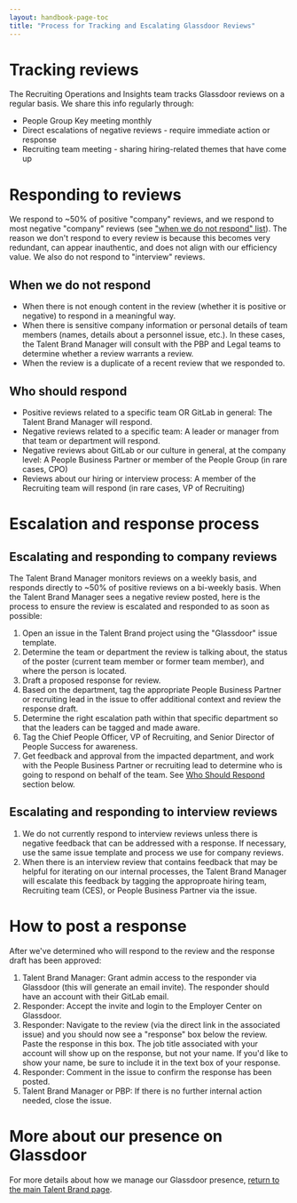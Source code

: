 ```yaml
---
layout: handbook-page-toc
title: "Process for Tracking and Escalating Glassdoor Reviews"
---
```


# Tracking reviews 

The Recruiting Operations and Insights team tracks Glassdoor reviews on a regular basis. We share this info regularly through: 
- People Group Key meeting monthly
- Direct escalations of negative reviews - require immediate action or response
- Recruiting team meeting - sharing hiring-related themes that have come up

# Responding to reviews

We respond to ~50% of positive "company" reviews, and we respond to most negative "company" reviews (see ["when we do not respond" list](/handbook/people-group/employment-branding/glassdoor-escalation/#when-we-do-not-respond)). The reason we don't respond to every review is because this becomes very redundant, can appear inauthentic, and does not align with our efficiency value. We also do not respond to "interview" reviews.  

## When we do not respond 

- When there is not enough content in the review (whether it is positive or negative) to respond in a meaningful way.
- When there is sensitive company information or personal details of team members (names, details about a personnel issue, etc.). In these cases, the Talent Brand Manager will consult with the PBP and Legal teams to determine whether a review warrants a review.
- When the review is a duplicate of a recent review that we responded to.

## Who should respond 

- Positive reviews related to a specific team OR GitLab in general: The Talent Brand Manager will respond.
- Negative reviews related to a specific team: A leader or manager from that team or department will respond. 
- Negative reviews about GitLab or our culture in general, at the company level: A People Business Partner or member of the People Group (in rare cases, CPO)
- Reviews about our hiring or interview process: A member of the Recruiting team will respond (in rare cases, VP of Recruiting) 

# Escalation and response process

## Escalating and responding to company reviews 

The Talent Brand Manager monitors reviews on a weekly basis, and responds directly to ~50% of positive reviews on a bi-weekly basis. When the Talent Brand Manager sees a negative review posted, here is the process to ensure the review is escalated and responded to as soon as possible: 

1. Open an issue in the Talent Brand project using the "Glassdoor" issue template.
1. Determine the team or department the review is talking about, the status of the poster (current team member or former team member), and where the person is located. 
1. Draft a proposed response for review.
1. Based on the department, tag the appropriate People Business Partner or recruiting lead in the issue to offer additional context and review the response draft.
1. Determine the right escalation path within that specific department so that the leaders can be tagged and made aware.
1. Tag the Chief People Officer, VP of Recruiting, and Senior Director of People Success for awareness. 
1. Get feedback and approval from the impacted department, and work with the People Business Partner or recruiting lead to determine who is going to respond on behalf of the team. See [Who Should Respond](/#who-should-respond) section below.  

## Escalating and responding to interview reviews

1. We do not currently respond to interview reviews unless there is negative feedback that can be addressed with a response. If necessary, use the same issue template and process we use for company reviews.
1. When there is an interview review that contains feedback that may be helpful for iterating on our internal processes, the Talent Brand Manager will escalate this feedback by tagging the approproate hiring team, Recruiting team (CES), or People Business Partner via the issue. 

# How to post a response

After we've determined who will respond to the review and the response draft has been approved:
1. Talent Brand Manager: Grant admin access to the responder via Glassdoor (this will generate an email invite). The responder should have an account with their GitLab email.
1. Responder: Accept the invite and login to the Employer Center on Glassdoor. 
1. Responder: Navigate to the review (via the direct link in the associated issue) and you should now see a "response" box below the review. Paste the response in this box. The job title associated with your account will show up on the response, but not your name. If you'd like to show your name, be sure to include it in the text box of your response. 
1. Responder: Comment in the issue to confirm the response has been posted.
1. Talent Brand Manager or PBP: If there is no further internal action needed, close the issue. 

# More about our presence on Glassdoor

For more details about how we manage our Glassdoor presence, [return to the main Talent Brand page](/handbook/people-group/employment-branding/#glassdoor). 


